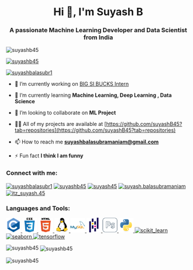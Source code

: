 <h1 align="center">Hi 👋, I'm Suyash B</h1>
<h3 align="center">A passionate Machine Learning Developer and Data Scientist from India</h3>

<p align="left"> <img src="https://komarev.com/ghpvc/?username=suyashb45&label=Profile%20views&color=0e75b6&style=flat" alt="suyashb45" /> </p>

<p align="left"> <a href="https://github.com/ryo-ma/github-profile-trophy"><img src="https://github-profile-trophy.vercel.app/?username=suyashb45" alt="suyashb45" /></a> </p>

<p align="left"> <a href="https://twitter.com/suyashbalasubr1" target="blank"><img src="https://img.shields.io/twitter/follow/suyashbalasubr1?logo=twitter&style=for-the-badge" alt="suyashbalasubr1" /></a> </p>

- 🔭 I’m currently working on [BIG SI BUCKS Intern](https://github.com/suyashB45/Big-Si-Bucks-Project)

- 🌱 I’m currently learning **Machine Learning, Deep Learning , Data Science**

- 👯 I’m looking to collaborate on **ML Project**

- 👨‍💻 All of my projects are available at [https://github.com/suyashB45?tab=repositories](https://github.com/suyashB45?tab=repositories)

- 📫 How to reach me **suyashbalasubramaniam@gmail.com**

- ⚡ Fun fact **I think I am funny**

<h3 align="left">Connect with me:</h3>
<p align="left">
<a href="https://twitter.com/suyashbalasubr1" target="blank"><img align="center" src="https://raw.githubusercontent.com/rahuldkjain/github-profile-readme-generator/master/src/images/icons/Social/twitter.svg" alt="suyashbalasubr1" height="30" width="40" /></a>
<a href="https://linkedin.com/in/suyashb45" target="blank"><img align="center" src="https://raw.githubusercontent.com/rahuldkjain/github-profile-readme-generator/master/src/images/icons/Social/linked-in-alt.svg" alt="suyashb45" height="30" width="40" /></a>
<a href="https://kaggle.com/suyash45" target="blank"><img align="center" src="https://raw.githubusercontent.com/rahuldkjain/github-profile-readme-generator/master/src/images/icons/Social/kaggle.svg" alt="suyash45" height="30" width="40" /></a>
<a href="https://fb.com/suyash.balasubramaniam" target="blank"><img align="center" src="https://raw.githubusercontent.com/rahuldkjain/github-profile-readme-generator/master/src/images/icons/Social/facebook.svg" alt="suyash.balasubramaniam" height="30" width="40" /></a>
<a href="https://instagram.com/itz_suyash.45" target="blank"><img align="center" src="https://raw.githubusercontent.com/rahuldkjain/github-profile-readme-generator/master/src/images/icons/Social/instagram.svg" alt="itz_suyash.45" height="30" width="40" /></a>
</p>

<h3 align="left">Languages and Tools:</h3>
<p align="left"> <a href="https://www.cprogramming.com/" target="_blank" rel="noreferrer"> <img src="https://raw.githubusercontent.com/devicons/devicon/master/icons/c/c-original.svg" alt="c" width="40" height="40"/> </a> <a href="https://www.w3schools.com/css/" target="_blank" rel="noreferrer"> <img src="https://raw.githubusercontent.com/devicons/devicon/master/icons/css3/css3-original-wordmark.svg" alt="css3" width="40" height="40"/> </a> <a href="https://www.w3.org/html/" target="_blank" rel="noreferrer"> <img src="https://raw.githubusercontent.com/devicons/devicon/master/icons/html5/html5-original-wordmark.svg" alt="html5" width="40" height="40"/> </a> <a href="https://www.linux.org/" target="_blank" rel="noreferrer"> <img src="https://raw.githubusercontent.com/devicons/devicon/master/icons/linux/linux-original.svg" alt="linux" width="40" height="40"/> </a> <a href="https://www.mysql.com/" target="_blank" rel="noreferrer"> <img src="https://raw.githubusercontent.com/devicons/devicon/master/icons/mysql/mysql-original-wordmark.svg" alt="mysql" width="40" height="40"/> </a> <a href="https://pandas.pydata.org/" target="_blank" rel="noreferrer"> <img src="https://raw.githubusercontent.com/devicons/devicon/2ae2a900d2f041da66e950e4d48052658d850630/icons/pandas/pandas-original.svg" alt="pandas" width="40" height="40"/> </a> <a href="https://www.photoshop.com/en" target="_blank" rel="noreferrer"> <img src="https://raw.githubusercontent.com/devicons/devicon/master/icons/photoshop/photoshop-line.svg" alt="photoshop" width="40" height="40"/> </a> <a href="https://www.python.org" target="_blank" rel="noreferrer"> <img src="https://raw.githubusercontent.com/devicons/devicon/master/icons/python/python-original.svg" alt="python" width="40" height="40"/> </a> <a href="https://scikit-learn.org/" target="_blank" rel="noreferrer"> <img src="https://upload.wikimedia.org/wikipedia/commons/0/05/Scikit_learn_logo_small.svg" alt="scikit_learn" width="40" height="40"/> </a> <a href="https://seaborn.pydata.org/" target="_blank" rel="noreferrer"> <img src="https://seaborn.pydata.org/_images/logo-mark-lightbg.svg" alt="seaborn" width="40" height="40"/> </a> <a href="https://www.tensorflow.org" target="_blank" rel="noreferrer"> <img src="https://www.vectorlogo.zone/logos/tensorflow/tensorflow-icon.svg" alt="tensorflow" width="40" height="40"/> </a> </p>

<p><img align="left" src="https://github-readme-stats.vercel.app/api/top-langs?username=suyashb45&show_icons=true&locale=en&layout=compact" alt="suyashb45" /></p>

<p>&nbsp;<img align="center" src="https://github-readme-stats.vercel.app/api?username=suyashb45&show_icons=true&locale=en" alt="suyashb45" /></p>

<p><img align="center" src="https://github-readme-streak-stats.herokuapp.com/?user=suyashb45&" alt="suyashb45" /></p>



